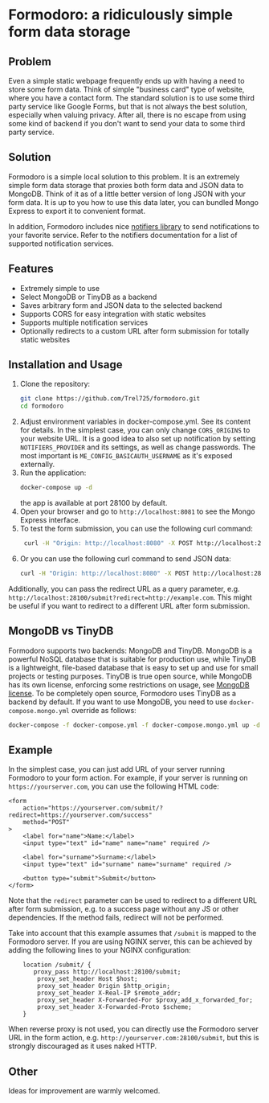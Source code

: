# Formodoro: a ridiculously simple form data storage 

## Problem

Even a simple static webpage frequently ends up with having a need to store some form data. Think of simple "business card" type of website, where you have a contact form. The standard solution is to use some third party service like Google Forms, but that is not always the best solution, especially when valuing privacy. After all, there is no escape from using some kind of backend if you don't want to send your data to some third party service. 

## Solution

Formodoro is a simple local solution to this problem. It is an extremely simple form data storage that proxies both form data and JSON data to MongoDB. Think of it as of a little better version of long JSON with your form data. It is up to you how to use this data later, you can bundled Mongo Express to export it to convenient format.  

In addition, Formodoro includes nice [notifiers library](https://github.com/liiight/notifiers) to send notifications to your favorite service. Refer to the notifiers documentation for a list of supported notification services.

## Features

- Extremely simple to use
- Select MongoDB or TinyDB as a backend
- Saves arbitrary form and JSON data to the selected backend
- Supports CORS for easy integration with static websites
- Supports multiple notification services
- Optionally redirects to a custom URL after form submission for totally static websites

## Installation and Usage
1. Clone the repository:
   ```bash
   git clone https://github.com/Trel725/formodoro.git
   cd formodoro
   ```
2. Adjust environment variables in docker-compose.yml. See its content for details. In the simplest case, you can only change `CORS_ORIGINS` to your website URL. It is a good idea to also set up notification by setting `NOTIFIERS_PROVIDER` and its settings, as well as change passwords. The most important is `ME_CONFIG_BASICAUTH_USERNAME` as it's exposed externally.
3. Run the application:
   ```bash
   docker-compose up -d
   ```
   the app is available at port 28100 by default.
4. Open your browser and go to `http://localhost:8081` to see the Mongo Express interface.
5. To test the form submission, you can use the following curl command:
   ```bash
    curl -H "Origin: http://localhost:8080" -X POST http://localhost:28100/submit -d 'name=John' -d 'email=john@example.com' -d 'message=Hello'
    ```
6. Or you can use the following curl command to send JSON data:
   ```bash
   curl -H "Origin: http://localhost:8080" -X POST http://localhost:28100/submit -H "Content-Type: application/json" -d '{"name": "John", "email": "john@example.com", "message": "Hello"}'
   ```

Additionally, you can pass the redirect URL as a query parameter, e.g.
`http://localhost:28100/submit?redirect=http://example.com`.
This might be useful if you want to redirect to a different URL after form submission.

## MongoDB vs TinyDB

Formodoro supports two backends: MongoDB and TinyDB. MongoDB is a powerful NoSQL database that is suitable for production use, while TinyDB is a lightweight, file-based database that is easy to set up and use for small projects or testing purposes. TinyDB is true open source, while MongoDB has its own license, enforcing some restrictions on usage, see [MongoDB license](https://www.mongodb.com/licensing/server-side-public-license). To be completely open source, Formodoro uses TinyDB as a backend by default. If you want to use MongoDB, you need to use `docker-compose.mongo.yml` override as follows:
```bash
docker-compose -f docker-compose.yml -f docker-compose.mongo.yml up -d
```

## Example

In the simplest case, you can just add URL of your server running Formodoro to your form action. For example, if your server is running on `https://yourserver.com`, you can use the following HTML code:
```
<form
    action="https://yourserver.com/submit/?redirect=https://yourserver.com/success"
    method="POST"
>
    <label for="name">Name:</label>
    <input type="text" id="name" name="name" required />

    <label for="surname">Surname:</label>
    <input type="text" id="surname" name="surname" required />

    <button type="submit">Submit</button>
</form>
``` 

Note that the `redirect` parameter can be used to redirect to a different URL after form submission, e.g. to a success page without any JS or other dependencies. If the method fails, redirect will not be performed.

Take into account that this example assumes that `/submit` is mapped to the Formodoro server. If you are using NGINX server, this can be achieved by adding the following lines to your NGINX configuration:
```
    location /submit/ {
       proxy_pass http://localhost:28100/submit;
        proxy_set_header Host $host;
        proxy_set_header Origin $http_origin;
        proxy_set_header X-Real-IP $remote_addr;
        proxy_set_header X-Forwarded-For $proxy_add_x_forwarded_for;
        proxy_set_header X-Forwarded-Proto $scheme;
    }

```
When reverse proxy is not used, you can directly use the Formodoro server URL in the form action, e.g. `http://yourserver.com:28100/submit`, but this is strongly discouraged as it uses naked HTTP.


## Other

Ideas for improvement are warmly welcomed. 